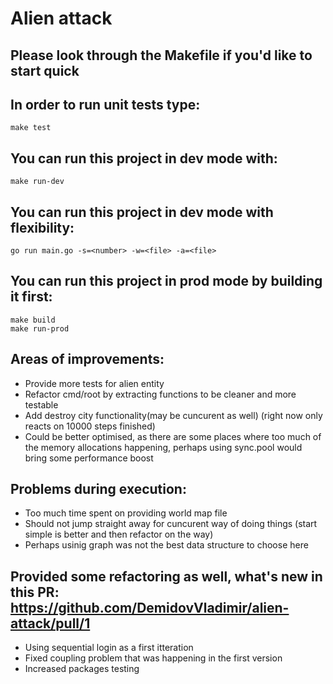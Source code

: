 # Alien attack

## Please look through the Makefile if you'd like to start quick

## In order to run unit tests type:

```
make test
```

## You can run this project in dev mode with:
```
make run-dev
``` 

## You can run this project in dev mode with flexibility:
```
go run main.go -s=<number> -w=<file> -a=<file>
``` 

## You can run this project in prod mode by building it first:
```
make build
make run-prod
``` 

## Areas of improvements:
-  Provide more tests for alien entity
-  Refactor cmd/root by extracting functions to be cleaner and more testable
-  Add destroy city functionality(may be cuncurent as well) (right now  only reacts on 10000 steps finished)
-  Could be better optimised, as there are some places where too much of the memory allocations happening,
perhaps using sync.pool would bring some performance boost  

## Problems during execution:
-  Too much time spent on providing world map file
-  Should not jump straight away for cuncurent way of doing things (start simple is better and then refactor on the way) 
-  Perhaps usinig graph was not the best data structure to choose here

## Provided some refactoring as well, what's new in this PR: https://github.com/DemidovVladimir/alien-attack/pull/1
-  Using sequential login as a first itteration
-  Fixed coupling problem that was happening in the first version
-  Increased packages testing
